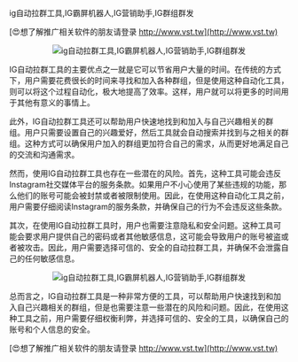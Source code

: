 ig自动拉群工具,IG霸屏机器人,IG营销助手,IG群组群发

[😍想了解推广相关软件的朋友请登录 http://www.vst.tw](http://www.vst.tw)

 <center><img src="https://vst.tw/MP4/tuiguang/png/6.png" alt="ig自动拉群工具,IG霸屏机器人,IG营销助手,IG群组群发"></center>

IG自动拉群工具的主要优点之一就是它可以节省用户大量的时间。在传统的方式下，用户需要花费很长的时间来寻找和加入各种群组，但是使用这种自动化工具，则可以将这个过程自动化，极大地提高了效率。这样，用户就可以将更多的时间用于其他有意义的事情上。

此外，IG自动拉群工具还可以帮助用户快速地找到和加入与自己兴趣相关的群组。用户只需要设置自己的兴趣爱好，然后工具就会自动搜索并找到与之相关的群组。这种方式可以确保用户加入的群组更加符合自己的需求，从而更好地满足自己的交流和沟通需求。

然而，使用IG自动拉群工具也存在一些潜在的风险。首先，这种工具可能会违反Instagram社交媒体平台的服务条款。如果用户不小心使用了某些违规的功能，那么他们的账号可能会被封禁或者被限制使用。因此，在使用这种自动化工具之前，用户需要仔细阅读Instagram的服务条款，并确保自己的行为不会违反这些条款。

其次，在使用IG自动拉群工具时，用户也需要注意隐私和安全问题。这种工具可能会要求用户提供自己的密码或者其他敏感信息，这可能会导致用户的账号被盗或者被攻击。因此，用户需要选择可信的、安全的自动拉群工具，并确保不会泄露自己的任何敏感信息。

 <center><img src="https://vst.tw/MP4/tuiguang/png/8.png" alt="ig自动拉群工具,IG霸屏机器人,IG营销助手,IG群组群发"></center>

总而言之，IG自动拉群工具是一种非常方便的工具，可以帮助用户快速找到和加入自己兴趣相关的群组，但是也需要注意一些潜在的风险和问题。因此，在使用这种工具之前，用户需要仔细权衡利弊，并选择可信的、安全的工具，以确保自己的账号和个人信息的安全。

[😍想了解推广相关软件的朋友请登录 http://www.vst.tw](http://www.vst.tw)



